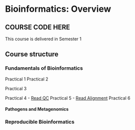 # Bioinformatics: Overview

## COURSE CODE HERE

This course is delivered in Semester 1

## Course structure

### Fundamentals of Bioinformatics

Practical 1 
Practical 2

Practical 3

Practical 4 - [Read QC]
Practical 5 - [Read Alignment]
Practical 6


#### Pathogens and Metagenomics

### Reproducible Bioinformatics


[Read QC]: Practicals/fundamentals_of_bioinformatics/prac_4_readqc.md
[Read Alignment]: Practicals/fundamentals_of_bioinformatics/prac_6_alignment.md


